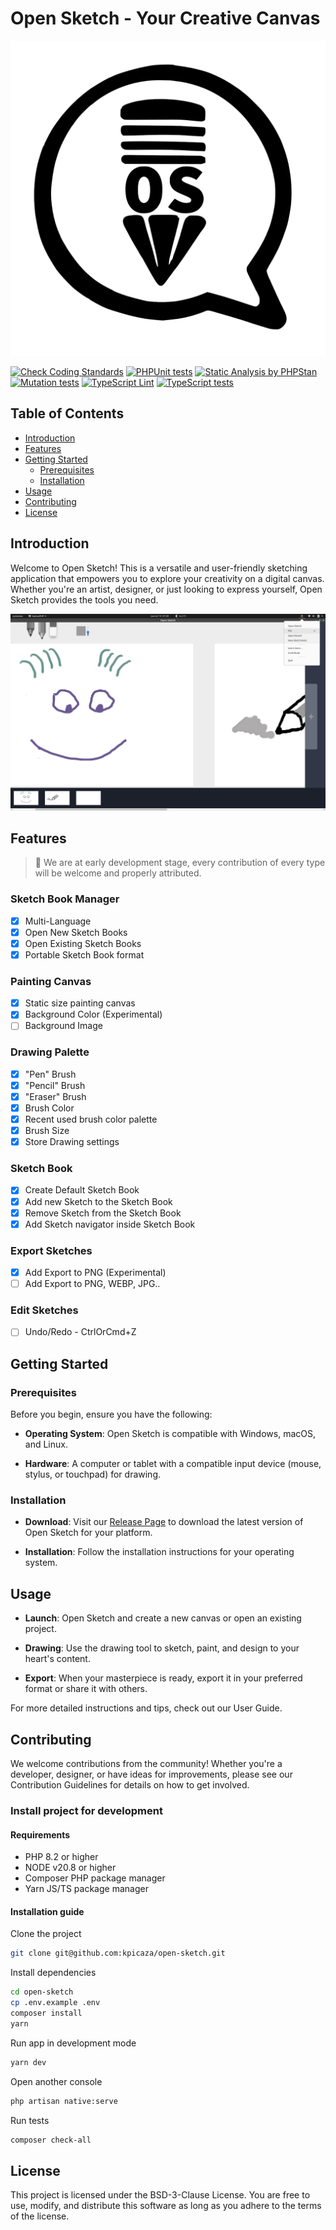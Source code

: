 # Open Sketch - Your Creative Canvas

![Open Sketch Logo](./storage/app/images/open-sketch-logo.png)

[![Check Coding Standards](https://github.com/kpicaza/open-sketch/actions/workflows/coding-standards.yml/badge.svg)](https://github.com/kpicaza/open-sketch/actions/workflows/coding-standards.yml)
[![PHPUnit tests](https://github.com/kpicaza/open-sketch/actions/workflows/phpunit.yml/badge.svg)](https://github.com/kpicaza/open-sketch/actions/workflows/phpunit.yml)
[![Static Analysis by PHPStan](https://github.com/kpicaza/open-sketch/actions/workflows/phpstan.yml/badge.svg)](https://github.com/kpicaza/open-sketch/actions/workflows/phpstan.yml)
[![Mutation tests](https://github.com/kpicaza/open-sketch/actions/workflows/mutation-tests.yml/badge.svg)](https://github.com/kpicaza/open-sketch/actions/workflows/mutation-tests.yml)
[![TypeScript Lint](https://github.com/kpicaza/open-sketch/actions/workflows/ts-lint.yml/badge.svg)](https://github.com/kpicaza/open-sketch/actions/workflows/ts-lint.yml)
[![TypeScript tests](https://github.com/kpicaza/open-sketch/actions/workflows/ts-test.yml/badge.svg)](https://github.com/kpicaza/open-sketch/actions/workflows/ts-test.yml)

## Table of Contents

* [Introduction](#Introduction)
* [Features](#Features)
* [Getting Started](#Getting-Started)
  * [Prerequisites](#Prerequisites)
  * [Installation](#Installation)
* [Usage](#Usage)
* [Contributing](#Contributing)
* [License](#License)

## Introduction

Welcome to Open Sketch! This is a versatile and user-friendly sketching application that empowers you to explore your 
creativity on a digital canvas. Whether you're an artist, designer, or just looking to express yourself, Open Sketch 
provides the tools you need.

![App Screenshot](./storage/app/images/app-screenshot.png)

## Features

> 🚧 We are at early development stage, every contribution of every type will be welcome and properly attributed.

### Sketch Book Manager

* [x] Multi-Language
* [x] Open New Sketch Books
* [x] Open Existing Sketch Books
* [x] Portable Sketch Book format

### Painting Canvas

* [x] Static size painting canvas
* [x] Background Color (Experimental)
* [ ] Background Image

### Drawing Palette

* [x] "Pen" Brush
* [x] "Pencil" Brush
* [x] "Eraser" Brush
* [x] Brush Color
* [x] Recent used brush color palette
* [x] Brush Size
* [x] Store Drawing settings

### Sketch Book

* [x] Create Default Sketch Book
* [x] Add new Sketch to the Sketch Book
* [x] Remove Sketch from the Sketch Book
* [x] Add Sketch navigator inside Sketch Book

### Export Sketches

* [x] Add Export to PNG (Experimental)
* [ ] Add Export to PNG, WEBP, JPG..

### Edit Sketches

* [ ] Undo/Redo - CtrlOrCmd+Z

## Getting Started

### Prerequisites

Before you begin, ensure you have the following:

* **Operating System**: Open Sketch is compatible with Windows, macOS, and Linux.

* **Hardware**: A computer or tablet with a compatible input device (mouse, stylus, or touchpad) for drawing.

### Installation

* **Download**: Visit our [Release Page](https://github.com/kpicaza/open-sketch/releases) to download the latest 
version of Open Sketch for your platform.

* **Installation**: Follow the installation instructions for your operating system.

## Usage

* **Launch**: Open Sketch and create a new canvas or open an existing project.

* **Drawing**: Use the drawing tool to sketch, paint, and design to your heart's content.

* **Export**: When your masterpiece is ready, export it in your preferred format or share it with others.

For more detailed instructions and tips, check out our User Guide.

## Contributing

We welcome contributions from the community! Whether you're a developer, designer, or have ideas for improvements,
please see our Contribution Guidelines for details on how to get involved.

### Install project for development

#### Requirements

* PHP 8.2 or higher
* NODE v20.8 or higher
* Composer PHP package manager
* Yarn JS/TS package manager

#### Installation guide

Clone the project

```bash
git clone git@github.com:kpicaza/open-sketch.git
```

Install dependencies

```bash
cd open-sketch
cp .env.example .env
composer install
yarn
```

Run app in development mode

```bash
yarn dev
```

Open another console

```bash
php artisan native:serve
```

Run tests

```bash
composer check-all
```

## License

This project is licensed under the BSD-3-Clause License. You are free to use, modify, and distribute this software as long 
as you adhere to the terms of the license.
